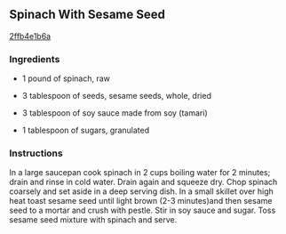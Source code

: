## Spinach With Sesame Seed

[2ffb4e1b6a](http://www.food.com/recipe/spinach-with-sesame-seed-138862)

### Ingredients

 - 1 pound of spinach, raw

 - 3 tablespoon of seeds, sesame seeds, whole, dried

 - 3 tablespoon of soy sauce made from soy (tamari)

 - 1 tablespoon of sugars, granulated

### Instructions

In a large saucepan cook spinach in 2 cups boiling water for 2 minutes; drain and rinse in cold water. Drain again and squeeze dry. Chop spinach coarsely and set aside in a deep serving dish. In a small skillet over high heat toast sesame seed until light brown (2-3 minutes)and then sesame seed to a mortar and crush with pestle. Stir in soy sauce and sugar. Toss sesame seed mixture with spinach and serve.